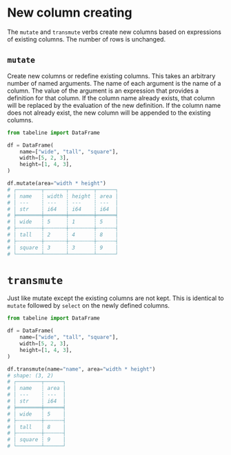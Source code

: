# New column creating

The `mutate` and `transmute` verbs create new columns based on expressions of existing columns. The number of rows is unchanged.


## `mutate`

Create new columns or redefine existing columns. This takes an arbitrary number of named arguments. The name of each argument is the name of a column. The value of the argument is an expression that provides a definition for that column. If the column name already exists, that column will be replaced by the evaluation of the new definition. If the column name does not already exist, the new column will be appended to the existing columns.

```python
from tabeline import DataFrame

df = DataFrame(
    name=["wide", "tall", "square"],
    width=[5, 2, 3],
    height=[1, 4, 3],
)

df.mutate(area="width * height")
# ┌────────┬───────┬────────┬──────┐
# │ name   ┆ width ┆ height ┆ area │
# │ ---    ┆ ---   ┆ ---    ┆ ---  │
# │ str    ┆ i64   ┆ i64    ┆ i64  │
# ╞════════╪═══════╪════════╪══════╡
# │ wide   ┆ 5     ┆ 1      ┆ 5    │
# ├╌╌╌╌╌╌╌╌┼╌╌╌╌╌╌╌┼╌╌╌╌╌╌╌╌┼╌╌╌╌╌╌┤
# │ tall   ┆ 2     ┆ 4      ┆ 8    │
# ├╌╌╌╌╌╌╌╌┼╌╌╌╌╌╌╌┼╌╌╌╌╌╌╌╌┼╌╌╌╌╌╌┤
# │ square ┆ 3     ┆ 3      ┆ 9    │
# └────────┴───────┴────────┴──────┘
```

# `transmute`

Just like mutate except the existing columns are not kept. This is identical to `mutate` followed by `select` on the newly defined columns.

```python
from tabeline import DataFrame

df = DataFrame(
    name=["wide", "tall", "square"],
    width=[5, 2, 3],
    height=[1, 4, 3],
)

df.transmute(name="name", area="width * height")
# shape: (3, 2)
# ┌────────┬──────┐
# │ name   ┆ area │
# │ ---    ┆ ---  │
# │ str    ┆ i64  │
# ╞════════╪══════╡
# │ wide   ┆ 5    │
# ├╌╌╌╌╌╌╌╌┼╌╌╌╌╌╌┤
# │ tall   ┆ 8    │
# ├╌╌╌╌╌╌╌╌┼╌╌╌╌╌╌┤
# │ square ┆ 9    │
# └────────┴──────┘
```
